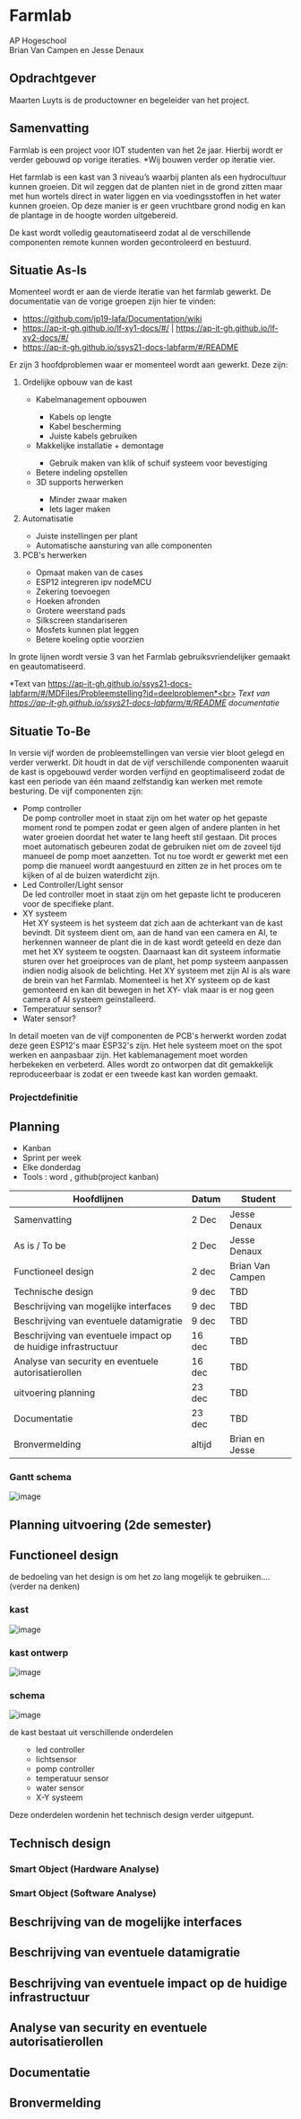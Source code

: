 # Farmlab



AP Hogeschool<br>
Brian Van Campen en Jesse Denaux

## Opdrachtgever
Maarten Luyts is de productowner en begeleider van het project.

## Samenvatting

Farmlab is een project voor IOT studenten van het 2e jaar. Hierbij wordt er verder gebouwd op vorige iteraties. *Wij bouwen verder op iteratie vier. 

Het farmlab is een kast van 3 niveau’s waarbij planten als een hydrocultuur kunnen groeien. Dit wil zeggen dat de planten niet in de grond zitten maar met hun wortels direct in water liggen en via voedingsstoffen in het water kunnen groeien. Op deze manier is er geen vruchtbare grond nodig en kan de plantage in de hoogte worden uitgebereid. 

De kast wordt volledig geautomatiseerd zodat al de verschillende componenten remote kunnen worden gecontroleerd en bestuurd. 
## Situatie As-Is

Momenteel wordt er aan de vierde iteratie van het farmlab gewerkt. De documentatie van de vorige groepen zijn hier te vinden:

- https://github.com/jp19-lafa/Documentation/wiki
- https://ap-it-gh.github.io/lf-xy1-docs/#/ | https://ap-it-gh.github.io/lf-xy2-docs/#/
- https://ap-it-gh.github.io/ssys21-docs-labfarm/#/README

Er zijn 3 hoofdproblemen waar er momenteel wordt aan gewerkt. Deze zijn:

<ol>
  <li>Ordelijke opbouw van de kast</li>
  <ul>
    <li>Kabelmanagement opbouwen</li>
    <ul>
      <li>Kabels op lengte</li>
      <li>Kabel bescherming</li>
      <li>Juiste kabels gebruiken</li>
    </ul>
    <li>Makkelijke installatie + demontage</li>
    <ul>
      <li>Gebruik maken van klik of schuif systeem voor bevestiging</li>
    </ul>
    <li>Betere indeling opstellen</li>
    <li>3D supports herwerken</li>
    <ul>
      <li>Minder zwaar maken</li>
      <li>Iets lager maken</li>
    </ul> 
  </ul>
  <li>Automatisatie</li>
  <ul>
    <li>Juiste instellingen per plant </li>
    <li>Automatische aansturing van alle componenten</li>
  </ul>
  <li>PCB's herwerken</li>
  <ul>
    <li>Opmaat maken van de cases</li>
    <li>ESP12 integreren ipv nodeMCU</li>
    <li>Zekering toevoegen</li>
    <li>Hoeken afronden</li>
    <li>Grotere weerstand pads</li>
    <li>Silkscreen standariseren</li>
    <li>Mosfets kunnen plat leggen</li>
    <li>Betere koeling optie voorzien</li>
  </ul>
</ol>

In grote lijnen wordt versie 3 van het Farmlab gebruiksvriendelijker gemaakt en geautomatiseerd. 

*Text van https://ap-it-gh.github.io/ssys21-docs-labfarm/#/MDFiles/Probleemstelling?id=deelproblemen*<br>
*Text van https://ap-it-gh.github.io/ssys21-docs-labfarm/#/README documentatie*



## Situatie To-Be

In versie vijf worden de probleemstellingen van versie vier bloot gelegd en verder verwerkt. Dit houdt in dat de vijf verschillende componenten waaruit de kast is opgebouwd verder worden verfijnd en geoptimaliseerd zodat de kast een periode van één maand zelfstandig kan werken met remote besturing. De vijf componenten zijn: 
<ul>
  <li>Pomp controller</li>
  De pomp controller moet in staat zijn om het water op het gepaste moment rond te pompen zodat er geen algen of andere planten in het water groeien doordat het water te lang     heeft stil gestaan. Dit proces moet automatisch gebeuren zodat de gebruiken niet om de zoveel tijd manueel de pomp moet aanzetten. Tot nu toe wordt er gewerkt met een pomp die   manueel wordt aangestuurd en zitten ze in het proces om te kijken of al de buizen waterdicht zijn. 
  <li>Led Controller/Light sensor</li>
  De led controller moet in staat zijn om het gepaste licht te produceren voor de specifieke plant. 
  <li>XY systeem</li>
  Het XY systeem is het systeem dat zich aan de achterkant van de kast bevindt. Dit systeem dient om, aan de hand van een camera en AI, te herkennen wanneer de plant die in de     kast wordt geteeld en deze dan met het XY systeem te oogsten. Daarnaast kan dit systeem informatie sturen over het groeiproces van de plant, het pomp systeem aanpassen indien   nodig alsook de belichting. Het XY systeem met zijn AI is als ware de brein van het Farmlab. Momenteel is het XY systeem op de kast gemonteerd en kan dit bewegen in het XY-     vlak maar is er nog geen camera of AI systeem geïnstalleerd. 
  <li>Temperatuur sensor?</li>
  <li>Water sensor?</li>
</ul>  
In detail moeten van de vijf componenten de PCB's herwerkt worden zodat deze geen ESP12's maar ESP32's zijn. Het hele systeem moet on the spot werken en aanpasbaar zijn. Het kablemanagement moet worden herbekeken en verbeterd. 
Alles wordt zo ontworpen dat dit gemakkelijk reproduceerbaar is zodat er een tweede kast kan worden gemaakt. 



### Projectdefinitie
## Planning
- Kanban
- Sprint per week
- Elke donderdag
- Tools : word , github(project kanban)


| Hoofdlijnen |  Datum      | Student    |
| ----------- | ----------- |----------- |
| Samenvatting| 2 Dec       |Jesse Denaux|
| As is / To be| 2 Dec      |Jesse Denaux|
| Functioneel design| 2 dec |Brian Van Campen|
| Technische design | 9 dec |TBD|
| Beschrijving van mogelijke interfaces | 9 dec|TBD|
| Beschrijving van eventuele datamigratie | 9 dec |TBD|
| Beschrijving van eventuele impact op de huidige infrastructuur | 16 dec|TBD|
|Analyse van security en eventuele autorisatierollen | 16 dec|TBD|
|uitvoering planning | 23 dec|TBD|
|Documentatie | 23 dec|TBD|
|Bronvermelding | altijd|Brian en Jesse|

### Gantt schema

![image](https://user-images.githubusercontent.com/91600019/143431525-f699a711-61bb-4028-93d6-db2c1d5af95d.png)

## Planning uitvoering (2de semester)

## Functioneel design

de bedoeling van het design is om het zo lang mogelijk te gebruiken....(verder na denken)

### kast
![image](https://user-images.githubusercontent.com/91600019/144228425-952029da-4239-4ce4-bf58-538cb70fdf7a.png)
### kast ontwerp
![image](https://user-images.githubusercontent.com/91600019/144228812-acda100e-8fd4-431b-b07b-b1d94918728a.png)

### schema
![image](https://user-images.githubusercontent.com/91600019/144229006-644931ab-e276-4dd6-99b1-0a40964e349c.png)


de kast bestaat uit verschillende onderdelen

<ol>
  <ul>
      <li>led controller</li>
      <li>lichtsensor</li>
      <li>pomp controller</li>
      <li>temperatuur sensor</li>
      <li>water sensor</li>
      <li>X-Y systeem</li>
  </ul>
</ol>

Deze onderdelen wordenin het technisch design verder uitgepunt.


## Technisch design
### Smart Object (Hardware Analyse)
### Smart Object (Software Analyse)
## Beschrijving van de mogelijke interfaces
## Beschrijving van eventuele datamigratie
## Beschrijving van eventuele impact op de huidige infrastructuur
## Analyse van security en eventuele autorisatierollen
## Documentatie
## Bronvermelding
